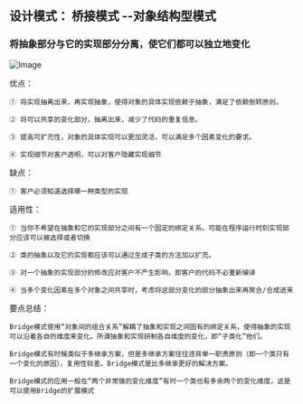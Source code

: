 
## 设计模式： 桥接模式 --对象结构型模式

### 将抽象部分与它的实现部分分离，使它们都可以独立地变化


![Image](https://github.com/ZzzYL9/design_pattern/tree/master/class_images/bridge.png)


优点：

    ① 将实现抽离出来，再实现抽象，使得对象的具体实现依赖于抽象，满足了依赖倒转原则。

    ② 将可以共享的变化部分，抽离出来，减少了代码的重复信息。

    ③ 提高可扩充性，对象的具体实现可以更加灵活，可以满足多个因素变化的要求。
    
    ④ 实现细节对客户透明，可以对客户隐藏实现细节
    
缺点：

    ① 客户必须知道选择哪一种类型的实现
    
适用性：

    ① 当你不希望在抽象和它的实现部分之间有一个固定的绑定关系。可能在程序运行时刻实现部分应该可以被选择或者切换
    
    ② 类的抽象以及它的实现都应该可以通过生成子类的方法加以扩充。
    
    ③ 对一个抽象的实现部分的修改应对客户不产生影响，即客户的代码不必重新编译
    
    ④ 当多个变化因素在多个对象之间共享时，考虑将这部分变化的部分抽象出来再聚合/合成进来
    
要点总结：
    
    Bridge模式使用“对象间的组合关系”解耦了抽象和实现之间固有的绑定关系，使得抽象的实现可以沿着各自的维度来变化。所谓抽象和实现研制各自维度的变化，即“子类化”他们。

    Bridge模式有时候类似于多继承方案，但是多继承方案往往违背单一职责原则（即一个类只有一个变化的原因），复用性较差。Bridge模式是比多继承更好的解决方案。

    Bridge模式的应用一般在“两个非常强的变化维度”有时一个类也有多余两个的变化维度，这是可以使用Bridge的扩展模式

